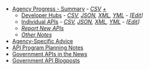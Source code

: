 
* [Agency Progress - Summary](https://github.com/18F/API-All-the-X/blob/18f-pages/_data/agency_progress.csv) - *[CSV](https://raw.githubusercontent.com/18F/API-All-the-X/18f-pages/_data/agency_progress.csv)*   *[+](https://github.com/18F/API-All-the-X/blob/18f-pages/_data/agency_progress-with_programs.csv)*
   * [Developer Hubs](https://pages.18f.gov/API-All-the-X/pages/developer_hubs) - *[CSV](https://pages.18f.gov/API-All-the-X/data/developer_hubs.csv), [JSON](https://pages.18f.gov/API-All-the-X/data/developer_hubs.json), [XML](https://pages.18f.gov/API-All-the-X/data/developer_hubs.xml), [YML](https://raw.githubusercontent.com/18F/API-All-the-X/18f-pages/_data/developer_hubs.yml) - [[Edit](https://github.com/18F/API-All-the-X/blob/18f-pages/_data/developer_hubs.yml)]*
   * [Individual APIs](https://pages.18f.gov/API-All-the-X/pages/individual_apis) - *[CSV](https://pages.18f.gov/API-All-the-X/data/individual_apis.csv), [JSON](https://pages.18f.gov/API-All-the-X/data/individual_apis.json), [XML](https://pages.18f.gov/API-All-the-X/data/individual_apis.xml), [YML](https://raw.githubusercontent.com/18F/API-All-the-X/18f-pages/_data/individual_apis.yml) - [[Edit](https://github.com/18F/API-All-the-X/edit/18f-pages/_data/individual_apis.yml)]*
   * *[Report New APIs](https://github.com/GSA/slash-developer-pages/issues?direction=desc&sort=created&state=open)*
   * *[Other Notes](https://pages.18f.gov/API-All-the-X/pages/individual_apis-standby_notes/)*
* [Agency-Specific Advice](https://pages.18f.gov/API-All-the-X/pages/agency_advice/)
* [API Program Planning Notes](https://github.com/18F/API-All-the-X/wiki/API-Program-Vision---Notes/)
* [Government APIs in the News](https://pages.18f.gov/API-All-the-X/pages/gov_apis_in_the_news/)
* [Government API Blogposts](https://pages.18f.gov/API-All-the-X/pages/government_api_blogposts/)
